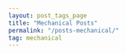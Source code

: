 ```yaml
---
layout: post_tags_page
title: "Mechanical Posts"
permalink: "/posts-mechanical/"
tag: mechanical
---
```





